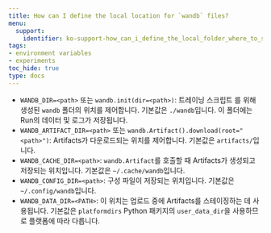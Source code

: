 ```yaml
---
title: How can I define the local location for `wandb` files?
menu:
  support:
    identifier: ko-support-how_can_i_define_the_local_folder_where_to_save_the_wandb_files
tags:
- environment variables
- experiments
toc_hide: true
type: docs
---
```


- `WANDB_DIR=<path>` 또는 `wandb.init(dir=<path>)`: 트레이닝 스크립트 를 위해 생성된 `wandb` 폴더의 위치를 제어합니다. 기본값은 `./wandb`입니다. 이 폴더에는 Run의 데이터 및 로그가 저장됩니다.
- `WANDB_ARTIFACT_DIR=<path>` 또는 `wandb.Artifact().download(root="<path>")`: Artifacts가 다운로드되는 위치를 제어합니다. 기본값은 `artifacts/`입니다.
- `WANDB_CACHE_DIR=<path>`: `wandb.Artifact`를 호출할 때 Artifacts가 생성되고 저장되는 위치입니다. 기본값은 `~/.cache/wandb`입니다.
- `WANDB_CONFIG_DIR=<path>`: 구성 파일이 저장되는 위치입니다. 기본값은 `~/.config/wandb`입니다.
- `WANDB_DATA_DIR=<PATH>`: 이 위치는 업로드 중에 Artifacts를 스테이징하는 데 사용됩니다. 기본값은 `platformdirs` Python 패키지의 `user_data_dir`을 사용하므로 플랫폼에 따라 다릅니다.
